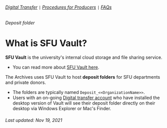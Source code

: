 ###### [Digital Transfer](../README.md) `|` [Procedures for Producers](procedures.md) `|` [FAQs](faqs.md)
###### Deposit folder

# What is SFU Vault?
**SFU Vault** is the university's internal cloud storage and file sharing service.
- You can read more about [SFU Vault here](https://www.sfu.ca/information-systems/services/sfu-vault.html).

The Archives uses SFU Vault to host **deposit folders** for SFU departments and private donors.
- The folders are typically named `Deposit_<<OrganizationName>>`.
- Users with an on-going [Digital transfer account](faq1-account.md) who have installed the desktop version of Vault will see their deposit folder directly on their desktop via Windows Explorer or Mac's Finder.

###### Last updated: Nov 19, 2021
